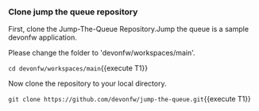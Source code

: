 ### Clone jump the queue repository

First, clone the Jump-The-Queue Repository.Jump the queue is a sample devonfw application.


Please change the folder to &#39;devonfw/workspaces/main&#39;.

`cd devonfw/workspaces/main`{{execute T1}}



Now clone the repository to your local directory.

`git clone https://github.com/devonfw/jump-the-queue.git`{{execute T1}}

